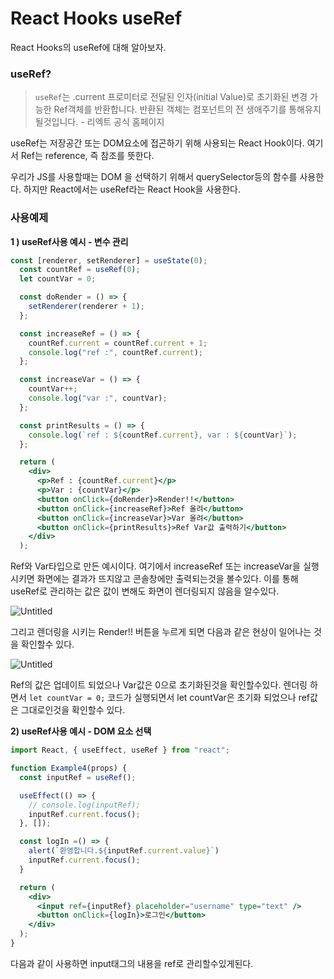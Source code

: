 # React Hooks useRef

React Hooks의 useRef에 대해 알아보자.

### useRef?

> `useRef`는 .current 프로미터로 전달된 인자(initial Value)로 초기화된 변경 가능한 Ref객체를 반환합니다. 반환된 객체는 컴포넌트의 전 생애주기를 통해유지될것입니다. - 리엑트 공식 홈페이지
> 

useRef는 저장공간 또는 DOM요소에 접곤하기 위해 사용되는 React Hook이다. 여기서 Ref는 reference, 즉 참조를 뜻한다.

우리가 JS를 사용할때는 DOM 을 선택하기 위해서 querySelector등의 함수를 사용한다. 하지만 React에서는 useRef라는 React Hook을 사용한다.

### 사용예제

**1 ) useRef사용 예시 - 변수 관리**

```jsx
const [renderer, setRenderer] = useState(0);
  const countRef = useRef(0);
  let countVar = 0;

  const doRender = () => {
    setRenderer(renderer + 1);
  };

  const increaseRef = () => {
    countRef.current = countRef.current + 1;
    console.log("ref :", countRef.current);
  };

  const increaseVar = () => {
    countVar++;
    console.log("var :", countVar);
  };

  const printResults = () => {
    console.log(`ref : ${countRef.current}, var : ${countVar}`);
  };

  return (
    <div>
      <p>Ref : {countRef.current}</p>
      <p>Var : {countVar}</p>
      <button onClick={doRender}>Render!!</button>
      <button onClick={increaseRef}>Ref 올려</button>
      <button onClick={increaseVar}>Var 올려</button>
      <button onClick={printResults}>Ref Var값 출력하기</button>
    </div>
  );
```

Ref와 Var타입으로 만든 예시이다. 여기에서 increaseRef 또는 increaseVar을 실행시키면 화면에는 결과가 뜨지않고 콘솔창에만 출력되는것을 볼수있다. 이를 통해 useRef로 관리하는 값은 값이 변해도 화면이 렌더링되지 않음을 알수있다.

![Untitled](https://s3-us-west-2.amazonaws.com/secure.notion-static.com/ac620eeb-6238-4f03-a7ce-39fb473fed29/Untitled.png)

그리고 렌더링을 시키는 Render!! 버튼을 누르게 되면 다음과 같은 현상이 일어나는 것을 확인할수 있다.

![Untitled](https://s3-us-west-2.amazonaws.com/secure.notion-static.com/6f3d849b-1847-4e2b-af7b-71763bef49b1/Untitled.png)

Ref의 값은 업데이트 되었으나 Var값은 0으로 초기화된것을 확인할수있다.  렌더링 하면서 `let countVar = 0;` 코드가 실행되면서 let countVar은 초기화 되었으나 ref값은 그대로인것을 확인할수 있다.

 **2) useRef사용 예시 - DOM 요소 선택**

```jsx
import React, { useEffect, useRef } from "react";

function Example4(props) {
  const inputRef = useRef();

  useEffect(() => {
    // console.log(inputRef);
    inputRef.current.focus();
  }, []);

  const logIn =() => {
    alert(`환영합니다.${inputRef.current.value}`)
    inputRef.current.focus();
  }

  return (
    <div>
      <input ref={inputRef} placeholder="username" type="text" />
      <button onClick={logIn}>로그인</button>
    </div>
  );
}
```

다음과 같이 사용하면 input태그의 내용을 ref로 관리할수있게된다.